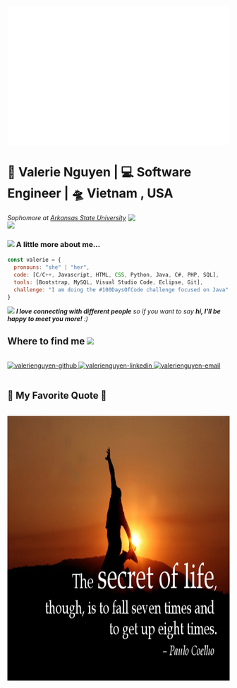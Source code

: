 <a href="#" target="_blank">
  <img src="valerienguyen.svg" width="1200" alt="valerienguyen" />
</a>

<h1>🙎 Valerie Nguyen | 💻 Software Engineer | 🛸 Vietnam , USA</h3>
<img align='right' src="https://media.giphy.com/media/ieyl9zmCjO4b4t6qoY/giphy.gif" width="230">
<p><em>Sophomore at <a href="https://www.astate.edu/">Arkansas State University </a><img src="https://media.giphy.com/media/fYSnHlufseco8Fh93Z/giphy.gif" width="30"></em></p>


### <img src="https://media.giphy.com/media/VgCDAzcKvsR6OM0uWg/giphy.gif" width="50"> A little more about me...

```javascript
const valerie = {
  pronouns: "she" | "her",
  code: [C/C++, Javascript, HTML, CSS, Python, Java, C#, PHP, SQL],
  tools: [Bootstrap, MySQL, Visual Studio Code, Eclipse, Git],
  challenge: "I am doing the #100DaysOfCode challenge focused on Java"
}
```

<img src="https://media.giphy.com/media/LnQjpWaON8nhr21vNW/giphy.gif" width="60"> <em><b>I love connecting with different people</b> so if you want to say <b>hi, I'll be happy to meet you more!</b> :)</em>

<h2> Where to find me <img src="https://media.giphy.com/media/mGcNjsfWAjY5AEZNw6/giphy.gif" width="50"></h2>
<br>
<div>
  <a href="https://github.com/valerienguyen169" target="blank">
    <img src="https://img.icons8.com/bubbles/100/000000/github.png" alt="valerienguyen-github" />
  </a>
  <a href="https://www.linkedin.com/in/valerienguyen169/" target="blank">
    <img src="https://img.icons8.com/bubbles/100/000000/linkedin.png" alt="valerienguyen-linkedin" />
  </a>
  <a href="mailto:valerienguyen169@gmail.com" target="top">
    <img src="https://img.icons8.com/bubbles/100/000000/apple-mail.png" alt="valerienguyen-email" />
  </a>
</div>

<br>
<h2>📑 My Favorite Quote 📑</h2>
<br>
<a href="#" target="_blank">
  <img src="images/quote-by-paulo-coelho.jpg" width="1000" height="600" alt="valerienguyen-favorite-quote" />
</a>